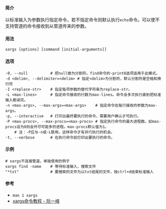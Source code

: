#### 简介

以标准输入为参数执行指定命令，若不指定命令则默认执行`echo`命令。可以使不支持管道的命令接收到从管道传来的参数。

#### 用法

```
xargs [options] [command [initial-arguments]]
```

#### 选项

```
-0, --null			# 把null做为分割符。find命令的-print0选项适用于此模式。
-d <delim>, --delimiter=<delim>	# 指定<delim>为分割符，默认分割符是空格和换行符
-I <replace-str>	# 指定每项参数的替代字符串为replace-str。
-L <max-lines>		# 指定命令接收的行数为max-lines。命令会多次执行直到把标准输入都读完。
-n <max-args>, --max-args=<max-args>	# 指定命令在每行接收的参数为max-args。
-p, --interactive	# 打印出最终要执行的命令，需要用户确认才可执行。
-P <max-procs>, --max-procs=<max-procs>	# 指定执行命令的最大进程数。如max-procs设为0则会开尽可能多的进程。max-procs默认值为1。
	# 注：-P应与-n或-L联用，这样命令才有并行执行的机会。
-t, --verbose		# 在执行命令前打印出要执行的命令。
```



#### 示例

```
# xargs不连接管道，单独使用的例子
xargs find -name	# 等待标准输入，搜索文件
"*txt"				# 要搜索的文件为以txt结尾的文件，按ctrl+d结束标准输入
```



#### 参考

- `man 1 xargs`
- [xargs命令教程 - 阮一峰](http://www.ruanyifeng.com/blog/2019/08/xargs-tutorial.html)